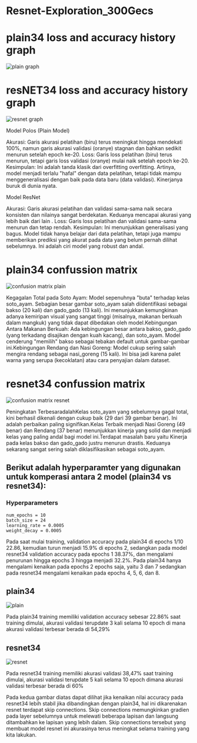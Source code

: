 # Resnet-Exploration_300Gecs

# plain34 loss and accuracy history graph
![plain graph](https://i.imgur.com/i9eIJQA.png )

# resNET34 loss and accuracy history graph
![resnet graph](https://i.imgur.com/2Cc2pZl.png)

Model Polos (Plain Model)

Akurasi: Garis akurasi pelatihan (biru) terus meningkat hingga mendekati 100%, namun garis akurasi validasi (oranye) stagnan dan bahkan sedikit menurun setelah epoch ke-20.
Loss: Garis loss pelatihan (biru) terus menurun, tetapi garis loss validasi (oranye) mulai naik setelah epoch ke-20.
Kesimpulan: Ini adalah tanda klasik dari overfitting overfitting. Artinya, model menjadi terlalu "hafal" dengan data pelatihan, tetapi tidak mampu menggeneralisasi dengan baik pada data baru (data validasi). Kinerjanya buruk di dunia nyata.

Model ResNet

Akurasi: Garis akurasi pelatihan dan validasi sama-sama naik secara konsisten dan nilainya sangat berdekatan. Keduanya mencapai akurasi yang lebih baik dari lain .
Loss: Garis loss pelatihan dan validasi sama-sama menurun dan tetap rendah.
Kesimpulan: Ini menunjukkan generalisasi yang bagus. Model tidak hanya belajar dari data pelatihan, tetapi juga mampu memberikan prediksi yang akurat pada data yang belum pernah dilihat sebelumnya. Ini adalah ciri model yang robust dan andal.

# plain34 confussion matrix
![confusion matrix plain](https://i.imgur.com/2qmzniu.png)

Kegagalan Total pada Soto Ayam: Model sepenuhnya "buta" terhadap kelas soto_ayam. Sebagian besar gambar soto_ayam salah diidentifikasi sebagai bakso (20 kali) dan gado_gado (13 kali). Ini menunjukkan kemungkinan adanya kemiripan visual yang sangat tinggi (misalnya, makanan berkuah dalam mangkuk) yang tidak dapat dibedakan oleh model.Kebingungan Antara Makanan Berkuah: Ada kebingungan besar antara bakso, gado_gado (yang terkadang disajikan dengan kuah kacang), dan soto_ayam. Model cenderung "memilih" bakso sebagai tebakan default untuk gambar-gambar ini.Kebingungan Rendang dan Nasi Goreng: Model cukup sering salah mengira rendang sebagai nasi_goreng (15 kali). Ini bisa jadi karena palet warna yang serupa (kecoklatan) atau cara penyajian dalam dataset.

# resnet34 confussion matrix
![confusion matrix resnet](https://i.imgur.com/1YHalql.png)

Peningkatan TerbesaradalahKelas soto_ayam yang sebelumnya gagal total, kini berhasil dikenali dengan cukup baik (29 dari 39 gambar benar). Ini adalah perbaikan paling signifikan.Kelas Terbaik menjadi Nasi Goreng (49 benar) dan Rendang (37 benar) menunjukkan kinerja yang solid dan menjadi kelas yang paling andal bagi model ini.Terdapat masalah baru yaitu Kinerja pada kelas bakso dan gado_gado justru menurun drastis. Keduanya sekarang sangat sering salah diklasifikasikan sebagai soto_ayam.



## Berikut adalah hyperparamter yang digunakan untuk komperasi antara 2 model (plain34 vs resnet34):
### Hyperparameters
    num_epochs = 10
    batch_size = 24
    learning_rate = 0.0005
    weight_decay = 0.0005

Pada saat mulai training, validation accuracy pada plain34 di epochs 1/10 22.86, kemudian turun menjadi 15.9% di epochs 2, sedangkan pada model resnet34 validation accuracy pada epochs 1 38.37%, dan mengalami penurunan hingga epochs 3 hingga menjadi 32.2%. Pada plain34 hanya mengalami kenaikan pada epochs 2 epochs saja, yaitu 3 dan 7 sedangkan pada resnet34 mengalami kenaikan pada epochs 4, 5, 6, dan 8. 

## plain34

![plain](https://i.imgur.com/jczcNoN.png)


Pada plain34 training memiliki validation accuracy sebesar 22.86% saat training dimulai, akurasi validasi terupdate 3 kali selama 10 epoch di mana akurasi validasi terbesar berada di 54,29%

## resnet34

![resnet](https://i.imgur.com/fcpe8QK.png)

Pada resnet34 training memiliki akurasi validasi 38,47% saat training dimulai, akurasi validasi terupdate 5 kali selama 10 epoch dimana akurasi validasi terbesar berada di 60%


Pada kedua gambar diatas dapat dilihat jika kenaikan nilai accuracy pada resnet34 lebih stabil jika dibandingkan dengan plain34, hal ini dikarenakan resnet terdapat skip connections. Skip connections memungkinkan gradien pada layer sebelumnya untuk melewati beberapa lapisan dan langsung ditambahkan ke lapisan yang lebih dalam. Skip connections tersebut yang membuat model resnet ini akurasinya terus meningkat selama training yang kita lakukan.

